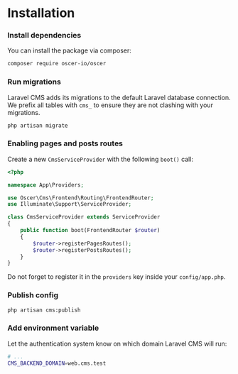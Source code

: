 # Installation

### Install dependencies
You can install the package via composer:
```bash
composer require oscer-io/oscer
```

### Run migrations
Laravel CMS adds its migrations to the default Laravel database connection. 
We prefix all tables with `cms_` to ensure they are not clashing with your migrations.
```bash
php artisan migrate
```

### Enabling pages and posts routes
Create a new `CmsServiceProvider` with the following `boot()` call:
```php
<?php

namespace App\Providers;

use Oscer\Cms\Frontend\Routing\FrontendRouter;
use Illuminate\Support\ServiceProvider;

class CmsServiceProvider extends ServiceProvider
{
    public function boot(FrontendRouter $router)
    {
        $router->registerPagesRoutes();
        $router->registerPostsRoutes();
    }
}
```  
Do not forget to register it in the `providers` key inside your `config/app.php`.

### Publish config

```bash
php artisan cms:publish
```  

### Add environment variable

Let the authentication system know on which domain Laravel CMS will run:
```bash
# ...
CMS_BACKEND_DOMAIN=web.cms.test
```  

